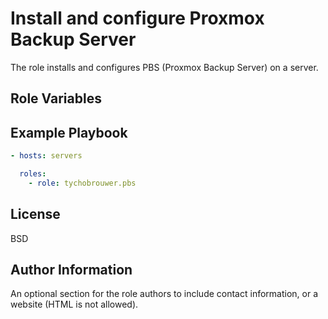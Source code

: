 Install and configure Proxmox Backup Server
=========

The role installs and configures PBS (Proxmox Backup Server) on a server.

Role Variables
--------------

Example Playbook
----------------

```yaml
- hosts: servers

  roles:
    - role: tychobrouwer.pbs
```

License
-------

BSD

Author Information
------------------

An optional section for the role authors to include contact information, or a website (HTML is not allowed).
